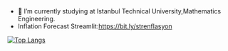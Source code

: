 
&nbsp;

- 🔭 I’m currently studying at Istanbul Technical University,Mathematics Engineering.
- Inflation Forecast Streamlit:https://bit.ly/strenflasyon





[![Top Langs](https://github-readme-stats.vercel.app/api/top-langs/?username=kaboya19)](https://github.com/anuraghazra/github-readme-stats)

